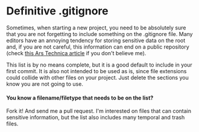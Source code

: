 # Definitive .gitignore

Sometimes, when starting a new project, you need to be absolutely sure that you are not forgetting to include something on the .gitignore file. Many editors have an annoying tendency for storing sensitive data on the root and, if you are not careful, this information can end on a public repository (check [this Ars Technica article](http://arstechnica.com/security/2013/01/psa-dont-upload-your-important-passwords-to-github/) if you don't believe me).

This list is by no means complete, but it is a good default to include in your first commit. It is also not intended to be used as is, since file extensions could collide with other files on your project. Just delete the sections you know you are not going to use.

#### You know a filename/filetype that needs to be on the list?
Fork it! And send me a pull request. I'm interested on files that can contain sensitive information, but the list also includes many temporal and trash files.
